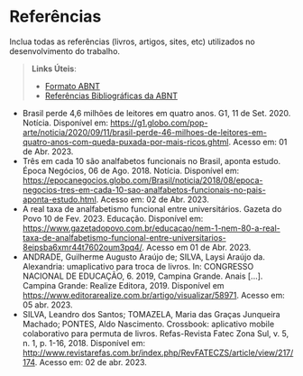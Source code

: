 # Referências

Inclua todas as referências (livros, artigos, sites, etc) utilizados no desenvolvimento do trabalho.

> **Links Úteis**:
> - [Formato ABNT](https://www.normastecnicas.com/abnt/trabalhos-academicos/referencias/)
> - [Referências Bibliográficas da ABNT](https://comunidade.rockcontent.com/referencia-bibliografica-abnt/)
- Brasil perde 4,6 milhões de leitores em quatro anos. G1, 11 de Set. 2020. Notícia. Disponível em: https://g1.globo.com/pop-arte/noticia/2020/09/11/brasil-perde-46-milhoes-de-leitores-em-quatro-anos-com-queda-puxada-por-mais-ricos.ghtml. Acesso em: 01 de Abr. 2023.
- Três em cada 10 são analfabetos funcionais no Brasil, aponta estudo. Época Negócios, 06 de Ago. 2018. Notícia. Disponível em: https://epocanegocios.globo.com/Brasil/noticia/2018/08/epoca-negocios-tres-em-cada-10-sao-analfabetos-funcionais-no-pais-aponta-estudo.html. Acesso em: 02 de Abr. 2023.
- A real taxa de analfabetismo funcional entre universitários. Gazeta do Povo 10 de Fev. 2023. Educação. Disponível em: https://www.gazetadopovo.com.br/educacao/nem-1-nem-80-a-real-taxa-de-analfabetismo-funcional-entre-universitarios-8eipsba6xmr44t7602oum3pq4/. Acesso em 01 de Abr. 2023.
- ANDRADE, Guilherme Augusto Araújo de; SILVA, Laysi Araújo da. Alexandria: umaplicativo para troca de livros. In: CONGRESSO NACIONAL DE EDUCAÇÃO, 6. 2019, Campina Grande. Anais [...]. Campina Grande: Realize Editora, 2019. Disponível em <https://www.editorarealize.com.br/artigo/visualizar/58971>.  Acesso em: 05 abr. 2023.
- SILVA, Leandro dos Santos; TOMAZELA, Maria das Graças Junqueira Machado; PONTES, Aldo Nascimento. Crossbook: aplicativo mobile colaborativo para permuta de livros. Refas-Revista Fatec Zona Sul, v. 5, n. 1, p. 1-16, 2018. Disponível em:
<http://www.revistarefas.com.br/index.php/RevFATECZS/article/view/217/174>. Acesso em: 02 de abr. 2023. 
